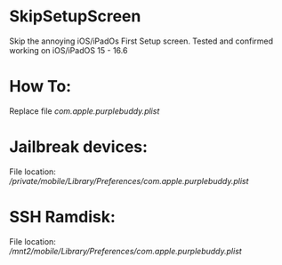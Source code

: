 # SkipSetupScreen
Skip the annoying iOS/iPadOs First Setup screen. Tested and confirmed working on iOS/iPadOS 15 - 16.6

# How To:
Replace file _com.apple.purplebuddy.plist_

# Jailbreak devices:
File location:
_/private/mobile/Library/Preferences/com.apple.purplebuddy.plist_

# SSH Ramdisk:
File location:
_/mnt2/mobile/Library/Preferences/com.apple.purplebuddy.plist_

